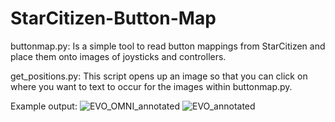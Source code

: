 # StarCitizen-Button-Map

buttonmap.py: Is a simple tool to read button mappings from StarCitizen and place them onto images of joysticks and controllers.

get_positions.py: This script opens up an image so that you can click on where you want to text to occur for the images within buttonmap.py. 

Example output:
![EVO_OMNI_annotated](https://github.com/user-attachments/assets/c5bfce20-44e9-4126-baab-4677905e7d46)
![EVO_annotated](https://github.com/user-attachments/assets/6d016a88-eacb-4676-a1f3-11296e95f2cb)
